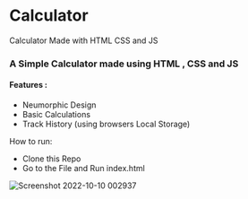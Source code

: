 # Calculator
Calculator Made with HTML CSS and JS


<h3>A Simple Calculator made using HTML , CSS and JS </h3>

<h4>Features : </h4>
<ul>
<li> Neumorphic Design  </li>
<li> Basic Calculations </li>
<li> Track History (using browsers Local Storage)   </li>

</ul>


 <span>How to run: </span>
<ul>
<li> Clone this Repo </li>
<li> Go to the File and Run index.html  </li>
</ul>



![Screenshot 2022-10-10 002937](https://user-images.githubusercontent.com/55450200/194816865-cd0b5ecf-4307-4b03-8549-d4c272169834.jpg)
